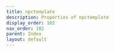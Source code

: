 ```yaml
---
title: npctemplate
description: Properties of npctemplate
display_order: 102
nav_order: 102
parent: Index
layout: default
---
```



